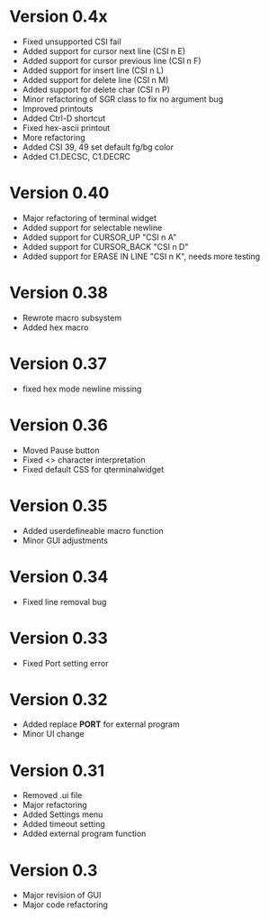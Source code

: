 # Version 0.4x
- Fixed unsupported CSI fail
- Added support for cursor next line (CSI n E)
- Added support for cursor previous line (CSI n F)
- Added support for insert line (CSI n L)
- Added support for delete line (CSI n M)
- Added support for delete char (CSI n P)
- Minor refactoring of SGR class to fix no argument bug
- Improved printouts
- Added Ctrl-D shortcut
- Fixed hex-ascii printout
- More refactoring
- Added CSI 39, 49 set default fg/bg color
- Added C1.DECSC, C1.DECRC
 
# Version 0.40
- Major refactoring of terminal widget
- Added support for selectable newline
- Added support for CURSOR_UP "CSI n A"
- Added support for CURSOR_BACK "CSI n D"
- Added support for ERASE IN LINE "CSI n K", needs more testing

# Version 0.38
- Rewrote macro subsystem
- Added hex macro

# Version 0.37
- fixed hex mode newline missing

# Version 0.36
- Moved Pause button
- Fixed <> character interpretation
- Fixed default CSS for qterminalwidget

# Version 0.35
- Added userdefineable macro function
- Minor GUI adjustments

# Version 0.34
- Fixed line removal bug

# Version 0.33
- Fixed Port setting error

# Version 0.32
- Added replace __PORT__ for external program
- Minor UI change

# Version 0.31
- Removed .ui file
- Major refactoring
- Added Settings menu
- Added timeout setting
- Added external program function

# Version 0.3
- Major revision of GUI
- Major code refactoring

